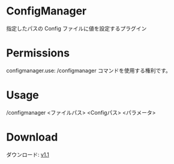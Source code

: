 # ConfigManager
指定したパスの Config ファイルに値を設定するプラグイン


# Permissions
configmanager.use: /configmanager コマンドを使用する権利です。


# Usage
/configmanager <ファイルパス> <Configパス> <パラメータ>


# Download
ダウンロード: <a href="https://goo.gl/4V99RL">v1.1<a/>
